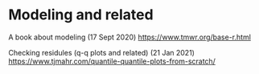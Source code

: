 # Modeling and related

A book about modeling (17 Sept 2020)
https://www.tmwr.org/base-r.html

Checking residules (q-q plots and related) (21 Jan 2021)
https://www.tjmahr.com/quantile-quantile-plots-from-scratch/

